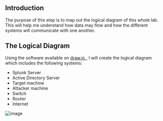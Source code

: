 ## Introduction
The purpose of this step is to map out the logical diagram of this whole lab. This will help me understand how data may flow and how the different systems will communicate with one another.

## The Logical Diagram
Using the software available on <a href="draw.io"> draw.io </a>, I will create the logical diagram which includes the following systems:
- Splunk Server
- Active Directory Server
- Target machine
- Attacker machine
- Switch
- Router
- Internet

![image](https://github.com/JustA-Byte/Active-Directory-Labs/assets/161458321/668a2975-b9dd-4d87-9bbc-f40882762439)

